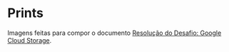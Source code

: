 # Prints
Imagens feitas para compor o documento [Resolução do Desafio: Google Cloud Storage](https://github.com/Isiumlord/ProjetoMaoNaMassa/blob/main/Desafio:%20Google%20Cloud%20Storage/RESOLU%C3%87%C3%83O%20DESAFIO%20Google%20Cloud%20Storage.md).
